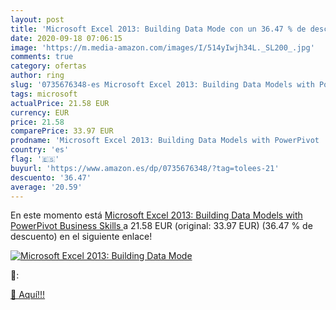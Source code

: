 ```yaml
---
layout: post
title: 'Microsoft Excel 2013: Building Data Mode con un 36.47 % de descuento'
date: 2020-09-18 07:06:15
image: 'https://m.media-amazon.com/images/I/514yIwjh34L._SL200_.jpg'
comments: true
category: ofertas
author: ring
slug: '0735676348-es Microsoft Excel 2013: Building Data Models with PowerPivot...'
tags: microsoft
actualPrice: 21.58 EUR
currency: EUR
price: 21.58
comparePrice: 33.97 EUR
prodname: 'Microsoft Excel 2013: Building Data Models with PowerPivot  Business Skills '
country: 'es'
flag: '🇪🇸'
buyurl: 'https://www.amazon.es/dp/0735676348/?tag=tolees-21'
descuento: '36.47'
average: '20.59'
---
```


En este momento está [Microsoft Excel 2013: Building Data Models with PowerPivot  Business Skills ](https://www.amazon.es/dp/0735676348/?tag=tolees-21) a 21.58 EUR (original: 33.97 EUR) (36.47 %  de descuento) en el siguiente enlace!

[![Microsoft Excel 2013: Building Data Mode](https://m.media-amazon.com/images/I/514yIwjh34L._SL200_.jpg)](https://www.amazon.es/dp/0735676348/?tag=tolees-21)

🔎:


[🛒 Aquí!!!](https://www.amazon.es/dp/0735676348/?tag=tolees-21)
